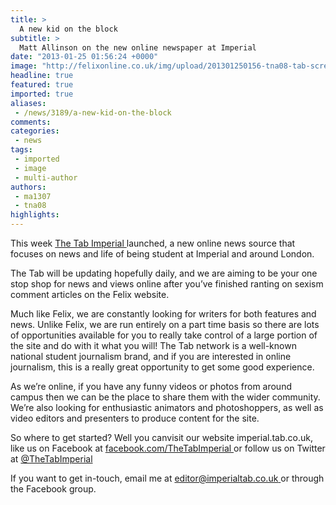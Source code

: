 ```yaml
---
title: >
  A new kid on the block
subtitle: >
  Matt Allinson on the new online newspaper at Imperial
date: "2013-01-25 01:56:24 +0000"
image: "http://felixonline.co.uk/img/upload/201301250156-tna08-tab-screenshot.png"
headline: true
featured: true
imported: true
aliases:
 - /news/3189/a-new-kid-on-the-block
comments:
categories:
 - news
tags:
 - imported
 - image
 - multi-author
authors:
 - ma1307
 - tna08
highlights:
---
```


This week [The Tab Imperial ](http://imperial.tab.co.uk/)launched, a new online news source that focuses on news and life of being student at Imperial and around London.

The Tab will be updating hopefully daily, and we are aiming to be your one stop shop for news and views online after you’ve finished ranting on sexism comment articles on the Felix website.

Much like Felix, we are constantly looking for writers for both features and news. Unlike Felix, we are run entirely on a part time basis so there are lots of opportunities available for you to really take control of a large portion of the site and do with it what you will! The Tab network is a well-known national student journalism brand, and if you are interested in online journalism, this is a really great opportunity to get some good experience.

As we’re online, if you have any funny videos or photos from around campus then we can be the place to share them with the wider community. We’re also looking for enthusiastic animators and photoshoppers, as well as video editors and presenters to produce content for the site.

So where to get started? Well you canvisit our website imperial.tab.co.uk, like us on Facebook at [facebook.com/TheTabImperial ](http://facebook.com/TheTabImperial )or follow us on Twitter at [@TheTabImperial](https://twitter.com/TheTabImperial)

If you want to get in-touch, email me at [editor@imperialtab.co.uk ](mailto:editor@imperialtab.co.uk)or through the Facebook group.
